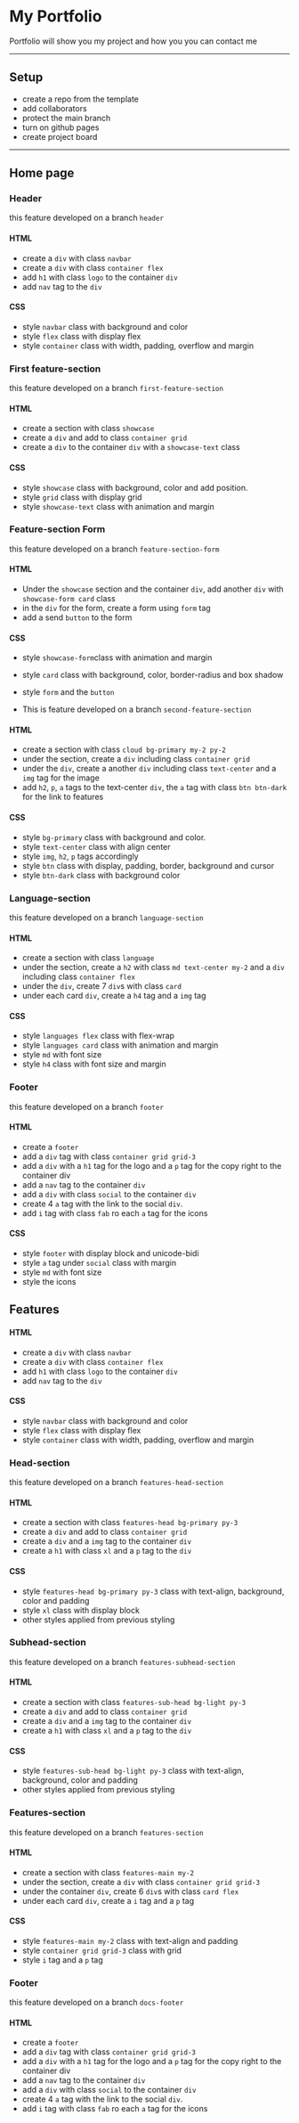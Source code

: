 # My Portfolio

Portfolio will show you  my project  and how you you  can contact me 

---

## Setup

- create a repo from the template
- add collaborators
- protect the main branch
- turn on github pages
- create project board

---

## Home page

### Header

this feature developed on a branch `header`

#### HTML

- create a `div` with class `navbar`
- create a `div` with class `container flex`
- add `h1` with class `logo` to the container `div`
- add `nav` tag to the `div`

#### CSS

- style `navbar` class with background and color
- style `flex` class with display flex
- style `container` class with width, padding, overflow and margin

### First feature-section

this feature developed on a branch `first-feature-section`

#### HTML

- create a section with class `showcase`
- create a `div` and add to class `container grid`
- create a `div` to the container `div` with a `showcase-text` class

#### CSS

- style `showcase` class with background, color and add position.
- style `grid` class with display grid
- style `showcase-text` class with animation and margin

### Feature-section Form

this feature developed on a branch `feature-section-form`

#### HTML

- Under the `showcase` section and the container `div`, add another `div` with
  `showcase-form card` class
- in the `div` for the form, create a form using `form` tag
- add a send `button` to the form

#### CSS

- style `showcase-form`class with animation and margin
- style `card` class with background, color, border-radius and box shadow
- style `form` and the `button`

- This is feature developed on a branch `second-feature-section`

#### HTML

- create a section with class `cloud bg-primary my-2 py-2`
- under the section, create a `div` including class `container grid`
- under the `div`, create a another `div` including class `text-center` and a
  `img` tag for the image
- add `h2`, `p`, `a` tags to the text-center `div`, the `a` tag with class
  `btn btn-dark` for the link to features

#### CSS

- style `bg-primary` class with background and color.
- style `text-center` class with align center
- style `img`, `h2`, `p` tags accordingly
- style `btn` class with display, padding, border, background and cursor
- style `btn-dark` class with background color

### Language-section

this feature developed on a branch `language-section`

#### HTML

- create a section with class `language`
- under the section, create a `h2` with class `md text-center my-2` and a `div`
  including class `container flex`
- under the `div`, create 7 `div`s with class `card`
- under each card `div`, create a `h4` tag and a `img` tag

#### CSS

- style `languages flex` class with flex-wrap
- style `languages card` class with animation and margin
- style `md` with font size
- style `h4` class with font size and margin

### Footer

this feature developed on a branch `footer`

#### HTML

- create a `footer`
- add a `div` tag with class `container grid grid-3`
- add a `div` with a `h1` tag for the logo and a `p` tag for the copy right to
  the container div
- add a `nav` tag to the container `div`
- add a `div` with class `social` to the container `div`
- create 4 `a` tag with the link to the social `div`.
- add `i` tag with class `fab` ro each `a` tag for the icons

#### CSS

- style `footer` with display block and unicode-bidi
- style `a` tag under `social` class with margin
- style `md` with font size
- style the icons

## Features

#### HTML

- create a `div` with class `navbar`
- create a `div` with class `container flex`
- add `h1` with class `logo` to the container `div`
- add `nav` tag to the `div`

#### CSS

- style `navbar` class with background and color
- style `flex` class with display flex
- style `container` class with width, padding, overflow and margin

### Head-section

this feature developed on a branch `features-head-section`

#### HTML

- create a section with class `features-head bg-primary py-3`
- create a `div` and add to class `container grid`
- create a `div` and a `img` tag to the container `div`
- create a `h1` with class `xl` and a `p` tag to the `div`

#### CSS

- style `features-head bg-primary py-3` class with text-align, background, color
  and padding
- style `xl` class with display block
- other styles applied from previous styling

### Subhead-section

this feature developed on a branch `features-subhead-section`

#### HTML

- create a section with class `features-sub-head bg-light py-3`
- create a `div` and add to class `container grid`
- create a `div` and a `img` tag to the container `div`
- create a `h1` with class `xl` and a `p` tag to the `div`

#### CSS

- style `features-sub-head bg-light py-3` class with text-align, background,
  color and padding
- other styles applied from previous styling

### Features-section

this feature developed on a branch `features-section`

#### HTML

- create a section with class `features-main my-2`
- under the section, create a `div` with class `container grid grid-3`
- under the container `div`, create 6 `div`s with class `card flex`
- under each card `div`, create a `i` tag and a `p` tag

#### CSS

- style `features-main my-2` class with text-align and padding
- style `container grid grid-3` class with grid
- style `i` tag and a `p` tag
  
### Footer

this feature developed on a branch `docs-footer`

#### HTML

- create a `footer`
- add a `div` tag with class `container grid grid-3`
- add a `div` with a `h1` tag for the logo and a `p` tag for the copy right to
  the container div
- add a `nav` tag to the container `div`
- add a `div` with class `social` to the container `div`
- create 4 `a` tag with the link to the social `div`.
- add `i` tag with class `fab` ro each `a` tag for the icons
